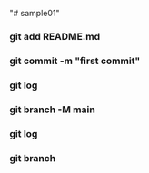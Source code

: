 "# sample01" 

### git add README.md
### git commit -m "first commit"
### git log
### git branch -M main
### git log
### git branch
